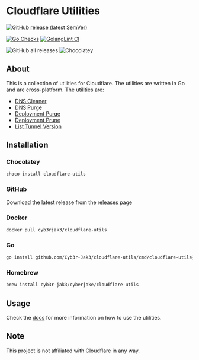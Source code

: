 # Cloudflare Utilities

[![GitHub release (latest SemVer)](https://img.shields.io/github/v/release/Cyb3r-Jak3/cloudflare-utils)](https://github.com/Cyb3r-Jak3/cloudflare-utils/releases/latest)

[![Go Checks](https://github.com/Cyb3r-Jak3/cloudflare-utils/actions/workflows/golang.yml/badge.svg)](https://github.com/Cyb3r-Jak3/cloudflare-utils/actions/workflows/golang.yml) [![GolangLint CI](https://github.com/Cyb3r-Jak3/cloudflare-utils/actions/workflows/golangci-lint.yml/badge.svg)](https://github.com/Cyb3r-Jak3/cloudflare-utils/actions/workflows/golangci-lint.yml)

![GitHub all releases](https://img.shields.io/github/downloads/Cyb3r-Jak3/cloudflare-utils/total?label=GitHub%20Total%20Downloads) ![Chocolatey](https://img.shields.io/chocolatey/dt/cloudflare-utils?label=Chocolatey%20Downloads)

## About

This is a collection of utilities for Cloudflare. The utilities are written in Go and are cross-platform. The utilities are:

* [DNS Cleaner](https://cloudflare-utils.cyberjake.xyz/dns/cleaner/)
* [DNS Purge](https://cloudflare-utils.cyberjake.xyz/dns/purge/)
* [Deployment Purge](https://cloudflare-utils.cyberjake.xyz/pages/purge-deployments/)
* [Deployment Prune](https://cloudflare-utils.cyberjake.xyz/pages/prune-deployments/)
* [List Tunnel Version](https://cloudflare-utils.cyberjake.xyz/tunnels/list-versions/)

## Installation

### Chocolatey

```powershell
choco install cloudflare-utils
```

### GitHub

Download the latest release from the [releases page](https://github.com/Cyb3r-Jak3/cloudflare-utils/releases/latest)

### Docker

```bash
docker pull cyb3rjak3/cloudflare-utils
```

### Go

```bash
go install github.com/Cyb3r-Jak3/cloudflare-utils/cmd/cloudflare-utils@latest
```

### Homebrew

```bash
brew install cyb3r-jak3/cyberjake/cloudflare-utils
```

## Usage

Check the [docs](https://cloudflare-utils.cyberjake.xyz/) for more information on how to use the utilities.

## Note

This project is not affiliated with Cloudflare in any way.
